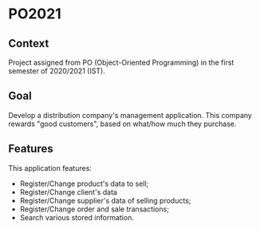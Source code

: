 # PO2021

## Context
Project assigned from PO (Object-Oriented Programming) in the first semester of 2020/2021 (IST).

## Goal
Develop a distribution company's management application. This company rewards "good customers", based on what/how much they purchase.

## Features
This application features:
- Register/Change product's data to sell;
- Register/Change client's data
- Register/Change supplier's data of selling products;
- Register/Change order and sale transactions;
- Search various stored information. 
